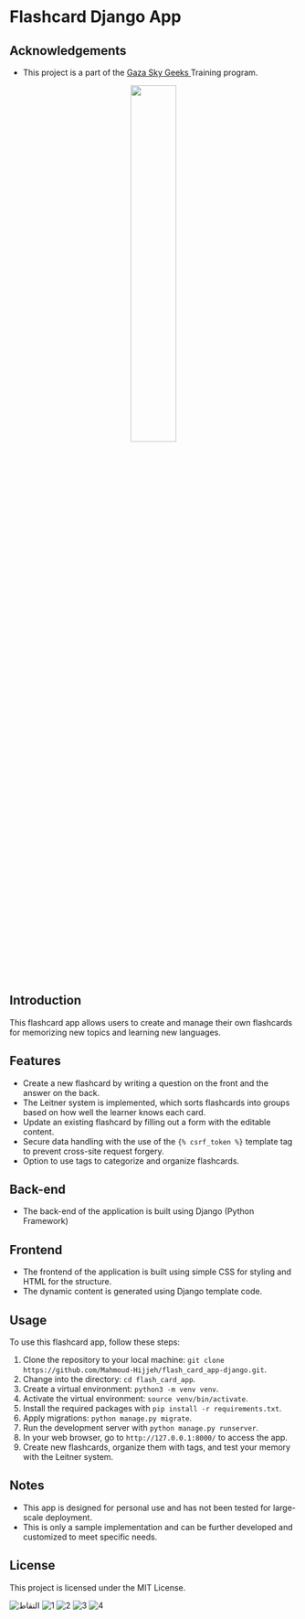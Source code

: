 # Flashcard Django App

## Acknowledgements
- This project is a part of the [Gaza Sky Geeks ](https://gazaskygeeks.com/) Training program.
<p align="center">
<img src="https://gazaskygeeks.com/wp-content/uploads/2020/05/gsg-website-logo-colored-280-50.png" width="40%">
</p>

## Introduction
This flashcard app allows users to create and manage their own flashcards for memorizing new topics and learning new languages.

## Features

- Create a new flashcard by writing a question on the front and the answer on the back.
- The Leitner system is implemented, which sorts flashcards into groups based on how well the learner knows each card. 
- Update an existing flashcard by filling out a form with the editable content.
- Secure data handling with the use of the `{% csrf_token %}` template tag to prevent cross-site request forgery.
- Option to use tags to categorize and organize flashcards.

## Back-end
- The back-end of the application is built using Django (Python Framework)

## Frontend
- The frontend of the application is built using simple CSS for styling and HTML for the structure.
- The dynamic content is generated using Django template code.

## Usage

To use this flashcard app, follow these steps:

1. Clone the repository to your local machine: 
`git clone https://github.com/Mahmoud-Hijjeh/flash_card_app-django.git`.
2. Change into the directory: `cd flash_card_app`.
3. Create a virtual environment: `python3 -m venv venv`.
4. Activate the virtual environment: `source venv/bin/activate`.
5. Install the required packages with `pip install -r requirements.txt`.
6. Apply migrations: `python manage.py migrate`.
7. Run the development server with `python manage.py runserver`.
8. In your web browser, go to `http://127.0.0.1:8000/` to access the app.
9. Create new flashcards, organize them with tags, and test your memory with the Leitner system.

## Notes

- This app is designed for personal use and has not been tested for large-scale deployment.
- This is only a sample implementation and can be further developed and customized to meet specific needs.

## License
This project is licensed under the MIT License.

![التقاط](https://user-images.githubusercontent.com/107920651/218190390-c309593e-fe3a-46bd-b42b-b265357ce543.PNG)
![1](https://user-images.githubusercontent.com/107920651/218190433-6954815e-5122-4fb9-9d70-58c758e8c65c.PNG)
![2](https://user-images.githubusercontent.com/107920651/218190475-be895fc6-b945-4ab4-bcfa-355f44992fc1.PNG)
![3](https://user-images.githubusercontent.com/107920651/218190513-04b204a5-97a5-4dde-92dd-5e5ce2447767.PNG)
![4](https://user-images.githubusercontent.com/107920651/218190533-60ccd9ec-3ce2-4883-bb0d-3c97986a6a65.PNG)
